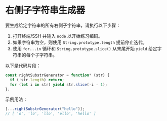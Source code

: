 # 右侧子字符串生成器

要生成给定字符串的所有右侧子字符串，请执行以下步骤：

1. 打开终端/SSH 并输入 `node` 以开始练习编码。
2. 如果字符串为空，则使用 `String.prototype.length` 提前停止迭代。
3. 使用 `for...in` 循环和 `String.prototype.slice()` 从末尾开始 `yield` 给定字符串的每个子字符串。

以下是代码片段：

```js
const rightSubstrGenerator = function* (str) {
  if (!str.length) return;
  for (let i in str) yield str.slice(-i - 1);
};
```

示例用法：

```js
[...rightSubstrGenerator("hello")];
// [ 'o', 'lo', 'llo', 'ello', 'hello' ]
```
